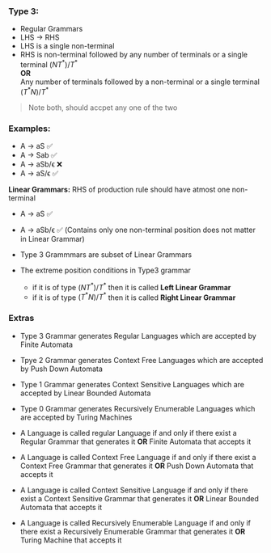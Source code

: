 ### Type 3: 

- Regular Grammars
- LHS -> RHS
- LHS is a single non-terminal
- RHS is non-terminal followed by any number of terminals or a single terminal $(NT^{*})/T^{*}$<br>**OR**<br> Any number of terminals followed by a non-terminal or a single terminal $(T^{*}N)/T^{*}$
>Note both, should accpet any one of the two

### Examples:
- A -> aS ✅
- A -> Sab ✅
- A -> aSb/ϵ ❌
- A -> aS/ϵ ✅

**Linear Grammars:** RHS of production rule should have atmost one non-terminal
- A -> aS ✅
- A -> aSb/ϵ ✅ (Contains only one non-terminal position does not matter in Linear Grammar)

- Type 3 Grammmars are subset of Linear Grammars

- The extreme position conditions in Type3 grammar
    - if it is of type $(NT^{*})/T^{*}$ then it is called **Left Linear Grammar**
    - if it is of type $(T^{*}N)/T^{*}$ then it is called **Right Linear Grammar**

### Extras

- Type 3 Grammar generates Regular Languages which are accepted by Finite Automata
- Tpye 2 Grammar generates Context Free Languages which are accepted by Push Down Automata
- Type 1 Grammar generates Context Sensitive Languages which are accepted by Linear Bounded Automata
- Type 0 Grammar generates Recursively Enumerable Languages which are accepted by Turing Machines

- A Language is called regular Language if and only if there exist a Regular Grammar that generates it **OR** Finite Automata that accepts it
- A Language is called Context Free Language if and only if there exist a Context Free Grammar that generates it **OR** Push Down Automata that accepts it
- A Language is called Context Sensitive Language if and only if there exist a Context Sensitive Grammar that generates it **OR** Linear Bounded Automata that accepts it
- A Language is called Recursively Enumerable Language if and only if there exist a Recursively Enumerable Grammar that generates it **OR** Turing Machine that accepts it